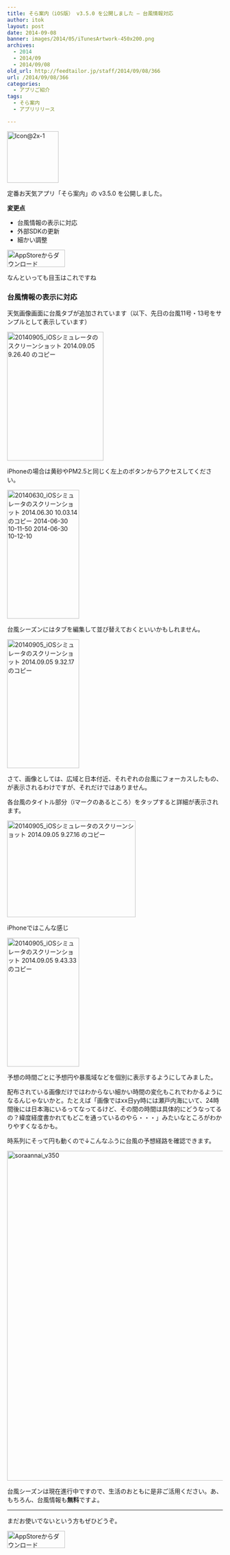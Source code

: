 ```yaml
---
title: そら案内（iOS版） v3.5.0 を公開しました – 台風情報対応
author: itok
layout: post
date: 2014-09-08
banner: images/2014/05/iTunesArtwork-450x200.png
archives:
  - 2014
  - 2014/09
  - 2014/09/08
old_url: http://feedtailor.jp/staff/2014/09/08/366
url: /2014/09/08/366
categories:
  - アプリご紹介
tags:
  - そら案内
  - アプリリリース

---
```

<a href="https://itunes.apple.com/jp/app/id599856811" target=_blank><img src="/images/2014/05/19b3eee70366dac93faf64e64d75a72e.png" alt="Icon@2x-1" width="120" height="120" class="alignnone size-full wp-image-117" /></a>

定番お天気アプリ「そら案内」の v3.5.0 を公開しました。

**変更点**

  * 台風情報の表示に対応
  * 外部SDKの更新
  * 細かい調整

<a href="https://itunes.apple.com/jp/app/id599856811" target=_blank><img src="/images/2014/04/Download_on_the_App_Store_Badge_JP_135x40_1004.png" alt="AppStoreからダウンロード" width="135" height="40" class="alignnone size-full wp-image-58" /></a>

なんといっても目玉はこれですね

### 台風情報の表示に対応

天気画像画面に台風タブが追加されています（以下、先日の台風11号・13号をサンプルとして表示しています）

[<img src="/images/2014/09/80fec018d425ca7cc6a6606d5b96f20b-225x300.png" alt="20140905_iOSシミュレータのスクリーンショット 2014.09.05 9.26.40 のコピー" width="225" height="300" class="alignnone size-medium wp-image-367" />](/images/2014/09/80fec018d425ca7cc6a6606d5b96f20b.png)

iPhoneの場合は黄砂やPM2.5と同じく左上のボタンからアクセスしてください。

[<img src="/images/2014/06/f0b458c7722e56bf0a7ecdd52955f304-168x300.jpg" alt="20140630_iOSシミュレータのスクリーンショット 2014.06.30 10.03.14 のコピー 2014-06-30 10-11-50 2014-06-30 10-12-10" width="168" height="300" class="alignnone size-medium wp-image-239" />](/images/2014/06/f0b458c7722e56bf0a7ecdd52955f304.jpg)

台風シーズンにはタブを編集して並び替えておくといいかもしれません。

[<img src="/images/2014/09/63852daa8ff34811834c15e9cddd869f-168x300.png" alt="20140905_iOSシミュレータのスクリーンショット 2014.09.05 9.32.17 のコピー" width="168" height="300" class="alignnone size-medium wp-image-369" />](/images/2014/09/63852daa8ff34811834c15e9cddd869f.png)

さて、画像としては、広域と日本付近、それぞれの台風にフォーカスしたもの、が表示されるわけですが、それだけではありません。

各台風のタイトル部分（iマークのあるところ）をタップすると詳細が表示されます。

[<img src="/images/2014/09/79e05a4a2833b252d89b78f5d2c81ad8-300x225.png" alt="20140905_iOSシミュレータのスクリーンショット 2014.09.05 9.27.16 のコピー" width="300" height="225" class="alignnone size-medium wp-image-371" />](/images/2014/09/79e05a4a2833b252d89b78f5d2c81ad8.png)

iPhoneではこんな感じ

[<img src="/images/2014/09/285fd9439eb9af7ddd609c16bc3246e7-168x300.png" alt="20140905_iOSシミュレータのスクリーンショット 2014.09.05 9.43.33 のコピー" width="168" height="300" class="alignnone size-medium wp-image-372" />](/images/2014/09/285fd9439eb9af7ddd609c16bc3246e7.png)

予想の時間ごとに予想円や暴風域などを個別に表示するようにしてみました。

配布されている画像だけではわからない細かい時間の変化もこれでわかるようになるんじゃないかと。たとえば「画像ではxx日yy時には瀬戸内海にいて、24時間後には日本海にいるってなってるけど、その間の時間は具体的にどうなってるの？緯度経度書かれてもどこを通っているのやら・・・」みたいなところがわかりやすくなるかも。

時系列にそって円も動くので↓こんなふうに台風の予想経路を確認できます。

<img src="/images/2014/09/soraannai_v350.gif" alt="soraannai_v350" width="1024" height="768" class="alignnone size-full wp-image-379" />

台風シーズンは現在進行中ですので、生活のおともに是非ご活用ください。あ、もちろん、台風情報も**無料**ですよ。

* * *

まだお使いでないという方もぜひどうぞ。

<a href="https://itunes.apple.com/jp/app/id599856811" target=_blank><img src="/images/2014/04/Download_on_the_App_Store_Badge_JP_135x40_1004.png" alt="AppStoreからダウンロード" width="135" height="40" class="alignnone size-full wp-image-58" /></a>